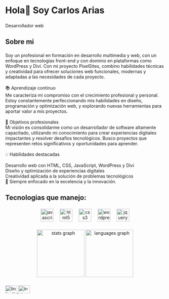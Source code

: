 <h1 align="left">Hola👋 Soy Carlos Arias</h1>

###

<p align="left">Desarrollador web</p>

###

<h2 align="left">Sobre mi</h2>

###

<p align="left">Soy un profesional en formación en desarrollo multimedia y web, con un enfoque en tecnologías front-end y con dominio en plataformas como WordPress y Divi. Con mi proyecto PixelSites, combino habilidades técnicas y creatividad para ofrecer soluciones web funcionales, modernas y adaptadas a las necesidades de cada proyecto.<br><br>📚 Aprendizaje continuo<br>Me caracteriza mi compromiso con el crecimiento profesional y personal. Estoy constantemente perfeccionando mis habilidades en diseño, programación y optimización web, y explorando nuevas herramientas para aportar valor a mis proyectos.<br><br>🎯 Objetivos profesionales<br>Mi visión es consolidarme como un desarrollador de software altamente capacitado, utilizando mi conocimiento para crear experiencias digitales impactantes y resolver desafíos tecnológicos. Busco proyectos que representen retos significativos y oportunidades para aprender.<br><br>💡 Habilidades destacadas<br><br>Desarrollo web con HTML, CSS, JavaScript, WordPress y Divi<br>Diseño y optimización de experiencias digitales<br>Creatividad aplicada a la solución de problemas tecnológicos<br>🚀 Siempre enfocado en la excelencia y la innovación.</p>

###

<h2 align="left">Tecnologias que manejo:</h2>

###

<div align="center">
  <img src="https://cdn.jsdelivr.net/gh/devicons/devicon/icons/javascript/javascript-original.svg" height="40" alt="javascript logo"  />
  <img width="12" />
  <img src="https://cdn.jsdelivr.net/gh/devicons/devicon/icons/html5/html5-original.svg" height="40" alt="html5 logo"  />
  <img width="12" />
  <img src="https://cdn.jsdelivr.net/gh/devicons/devicon/icons/css3/css3-original.svg" height="40" alt="css3 logo"  />
  <img width="12" />
  <img src="https://cdn.jsdelivr.net/gh/devicons/devicon/icons/wordpress/wordpress-original.svg" height="40" alt="wordpress logo"  />
  <img width="12" />
  <img src="https://cdn.jsdelivr.net/gh/devicons/devicon/icons/jquery/jquery-original.svg" height="40" alt="jquery logo"  />
</div>

###

<div align="center">
  <img src="https://github-readme-stats.vercel.app/api?username=carlosdevfront&hide_title=false&hide_rank=false&show_icons=true&include_all_commits=true&count_private=true&disable_animations=false&theme=dracula&locale=en&hide_border=false&order=1" height="150" alt="stats graph"  />
  <img src="https://github-readme-stats.vercel.app/api/top-langs?username=carlosdevfront&locale=en&hide_title=false&layout=compact&card_width=320&langs_count=5&theme=dracula&hide_border=false&order=2" height="150" alt="languages graph"  />
</div>

###

<div align="left">
  <a href="https://www.linkedin.com/in/carlosarisan/" target="_blank">
    <img src="https://raw.githubusercontent.com/maurodesouza/profile-readme-generator/master/src/assets/icons/social/linkedin/default.svg" width="37" height="25" alt="linkedin logo"  />
  </a>
  <a href="https://www.instagram.com/pixelsitesdesign/" target="_blank">
    <img src="https://raw.githubusercontent.com/maurodesouza/profile-readme-generator/master/src/assets/icons/social/instagram/default.svg" width="37" height="25" alt="instagram logo"  />
  </a>
</div>

###
